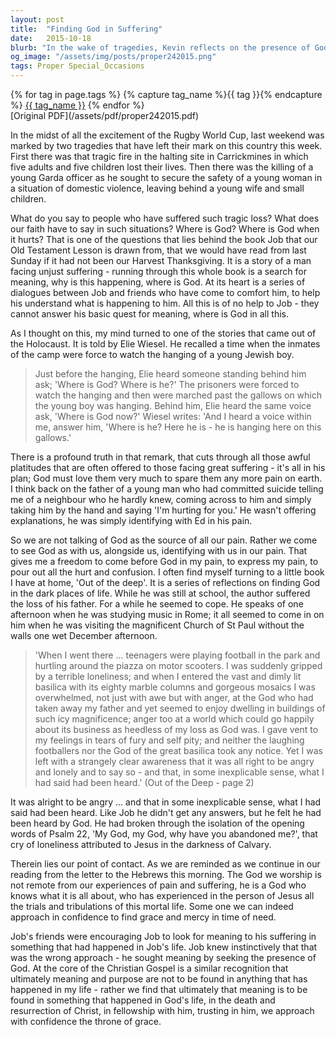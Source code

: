 ```yaml
---
layout: post
title:  "Finding God in Suffering"
date:   2015-10-18
blurb: "In the wake of tragedies, Kevin reflects on the presence of God during times of suffering. Drawing from the book of Job and personal stories, he emphasizes the importance of seeking God's presence rather than explanations. He highlights the Christian belief that meaning is found in the life, death, and resurrection of Christ, and the comfort of approaching God with our pain."
og_image: "/assets/img/posts/proper242015.png"
tags: Proper Special_Occasions
---    
```

<div class="tag-pills">
  {% for tag in page.tags %}
    {% capture tag_name %}{{ tag }}{% endcapture %}
    <a href="{{ site.baseurl }}/tag/{{ tag_name | slugify }}" class="tag-pill">{{ tag_name }}</a>
  {% endfor %}
</div>
[Original PDF](/assets/pdf/proper242015.pdf)

In the midst of all the excitement of the Rugby World Cup, last weekend was marked by two tragedies that have left their mark on this country this week. First there was that tragic fire in the halting site in Carrickmines in which five adults and five children lost their lives. Then there was the killing of a young Garda officer as he sought to secure the safety of a young woman in a situation of domestic violence, leaving behind a young wife and small children.

What do you say to people who have suffered such tragic loss? What does our faith have to say in such situations? Where is God? Where is God when it hurts? That is one of the questions that lies behind the book Job that our Old Testament Lesson is drawn from, that we would have read from last Sunday if it had not been our Harvest Thanksgiving. It is a story of a man facing unjust suffering - running through this whole book is a search for meaning, why is this happening, where is God. At its heart is a series of dialogues between Job and friends who have come to comfort him, to help his understand what is happening to him. All this is of no help to Job - they cannot answer his basic quest for meaning, where is God in all this.

As I thought on this, my mind turned to one of the stories that came out of the Holocaust. It is told by Elie Wiesel. He recalled a time when the inmates of the camp were force to watch the hanging of a young Jewish boy.

> Just before the hanging, Elie heard someone standing behind him ask;
> 'Where is God? Where is he?' The prisoners were forced to watch the hanging and then were marched past the gallows on which the young boy was hanging. Behind him, Elie heard the same voice ask, 'Where is God now?' Wiesel writes: 'And I heard a voice within me, answer him, 'Where is he? Here he is - he is hanging here on this gallows.'

There is a profound truth in that remark, that cuts through all those awful platitudes that are often offered to those facing great suffering - it's all in his plan; God must love them very much to spare them any more pain on earth. I think back on the father of a young man who had committed suicide telling me of a neighbour who he hardly knew, coming across to him and simply taking him by the hand and saying 'I'm hurting for you.' He wasn't offering explanations, he was simply identifying with Ed in his pain.

So we are not talking of God as the source of all our pain. Rather we come to see God as with us, alongside us, identifying with us in our pain. That gives me a freedom to come before God in my pain, to express my pain, to pour out all the hurt and confusion. I often find myself turning to a little book I have at home, 'Out of the deep'. It is a series of reflections on finding God in the dark places of life. While he was still at school, the author suffered the loss of his father. For a while he seemed to cope. He speaks of one afternoon when he was studying music in Rome; it all seemed to come in on him when he was visiting the magnificent Church of St Paul without the walls one wet December afternoon.

> 'When I went there ... teenagers were playing football in the park and hurtling around the piazza on motor scooters. I was suddenly gripped by a terrible loneliness; and when I entered the vast and dimly lit basilica with its eighty marble columns and gorgeous mosaics I was overwhelmed, not just with awe but with anger, at the God who had taken away my father and yet seemed to enjoy dwelling in buildings of such icy magnificence; anger too at a world which could go happily about its business as heedless of my loss as God was. I gave vent to my feelings in tears of fury and self pity; and neither the laughing footballers nor the God of the great basilica took any notice. Yet I was left with a strangely clear awareness that it was all right to be angry and lonely and to say so - and that, in some inexplicable sense, what I had said had been heard.' (Out of the Deep - page 2)

It was alright to be angry ... and that in some inexplicable sense, what I had said had been heard. Like Job he didn't get any answers, but he felt he had been heard by God. He had broken through the isolation of the opening words of Psalm 22, 'My God, my God, why have you abandoned me?', that cry of loneliness attributed to Jesus in the darkness of Calvary.

Therein lies our point of contact. As we are reminded as we continue in our reading from the letter to the Hebrews this morning. The God we worship is not remote from our experiences of pain and suffering, he is a God who knows what it is all about, who has experienced in the person of Jesus all the trials and tribulations of this mortal life. Some one we can indeed approach in confidence to find grace and mercy in time of need.

Job's friends were encouraging Job to look for meaning to his suffering in something that had happened in Job's life. Job knew instinctively that that was the wrong approach - he sought meaning by seeking the presence of God. At the core of the Christian Gospel is a similar recognition that ultimately meaning and purpose are not to be found in anything that has happened in my life - rather we find that ultimately that meaning is to be found in something that happened in God's life, in the death and resurrection of Christ, in fellowship with him, trusting in him, we approach with confidence the throne of grace.
